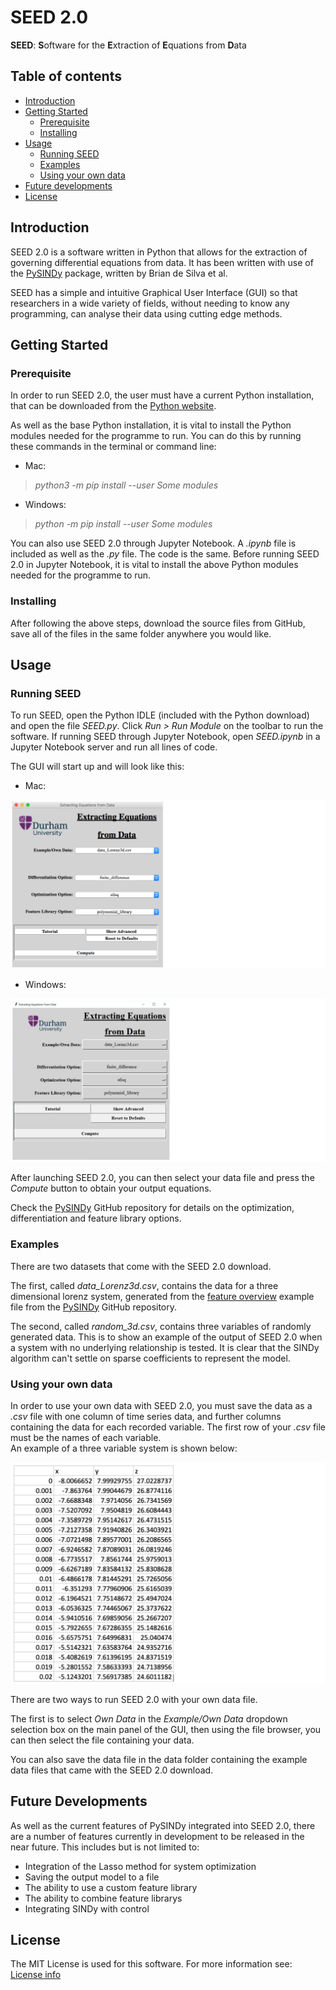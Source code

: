 # SEED 2.0
 
**SEED**: **S**oftware for the **E**xtraction of **E**quations from **D**ata

## Table of contents
* [Introduction](#introduction)
* [Getting Started](#getting-started)
	* [Prerequisite](#prerequisite)
	* [Installing](#installing)
* [Usage](#usage)
	* [Running SEED](#running-SEED)
	* [Examples](#examples)
	* [Using your own data](#using-your-own-data)
* [Future developments](#future-developments)
* [License](#license)

## Introduction
SEED 2.0 is a software written in Python that allows for the extraction of governing differential equations from data. It has been written with use of the [PySINDy](https://github.com/dynamicslab/pysindy) package, written by Brian de Silva et al.

SEED has a simple and intuitive Graphical User Interface (GUI) so that researchers in a wide variety of fields, without needing to know any programming, can analyse their data using cutting edge methods.

## Getting Started

### Prerequisite
In order to run SEED 2.0, the user must have a current Python installation, that can be downloaded from the [Python website](https://www.python.org/downloads/).

As well as the base Python installation, it is vital to install the Python modules needed for the programme to run. You can do this by running these commands in the terminal or command line:

* Mac: 

> _python3 -m pip install --user Some modules_

* Windows:

> _python -m pip install --user Some modules_

You can also use SEED 2.0 through Jupyter Notebook. A _.ipynb_ file is included as well as the _.py_ file. The code is the same. Before running SEED 2.0 in Jupyter Notebook, it is vital to install the above Python modules needed for the programme to run.

### Installing
After following the above steps, download the source files from GitHub, save all of the files in the same folder anywhere you would like.

## Usage

### Running SEED
To run SEED, open the Python IDLE (included with the Python download) and open the file _SEED.py_. Click _Run > Run Module_ on the toolbar to run the software. If running SEED through Jupyter Notebook, open _SEED.ipynb_ in a Jupyter Notebook server and run all lines of code. 

The GUI will start up and will look like this:

* Mac:

![GUI mac](GUI_mac.png)

* Windows:

![GUI win](GUI_win.png)

After launching SEED 2.0, you can then select your data file and press the _Compute_ button to obtain your output equations.

Check the [PySINDy](https://github.com/dynamicslab/pysindy) GitHub repository for details on the optimization, differentiation and feature library options.

### Examples
There are two datasets that come with the SEED 2.0 download.

The first, called _data\_Lorenz3d.csv_, contains the data for a three dimensional lorenz system, generated from the [feature overview](https://github.com/dynamicslab/pysindy/blob/master/examples/1_feature_overview.ipynb) example file from the [PySINDy](https://github.com/dynamicslab/pysindy) GitHub repository. 

The second, called _random\_3d.csv_, contains three variables of randomly generated data. This is to show an example of the output of SEED 2.0 when a system with no underlying relationship is tested. It is clear that the SINDy algorithm can't settle on sparse coefficients to represent the model.

### Using your own data
In order to use your own data with SEED 2.0, you must save the data as a _.csv_ file with one column of time series data, and further columns containing the data for each recorded variable. The first row of your _.csv_ file must be the names of each variable.  
An example of a three variable system is shown below:

![own data](Own_Data.png)

There are two ways to run SEED 2.0 with your own data file.

The first is to select _Own Data_ in the _Example/Own Data_ dropdown selection box on the main panel of the GUI, then using the file browser, you can then select the file containing your data.

You can also save the data file in the data folder containing the example data files that came with the SEED 2.0 download.

## Future Developments
As well as the current features of PySINDy integrated into SEED 2.0, there are a number of features currently in development to be released in the near future. This includes but is not limited to:

* Integration of the Lasso method for system optimization
* Saving the output model to a file
* The ability to use a custom feature library
* The ability to combine feature librarys
* Integrating SINDy with control

## License
The MIT License is used for this software. For more information see: [License info](https://github.com/M-Vause/SEED/blob/master/LICENSE)



